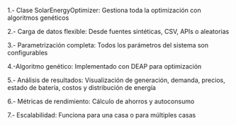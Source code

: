 1.- Clase SolarEnergyOptimizer: Gestiona toda la optimización con algoritmos genéticos

2.- Carga de datos flexible: Desde fuentes sintéticas, CSV, APIs o aleatorias

3.- Parametrización completa: Todos los parámetros del sistema son configurables

4.-Algoritmo genético: Implementado con DEAP para optimización

5.- Análisis de resultados: Visualización de generación, demanda, precios, estado de batería, costos y distribución de energía

6.- Métricas de rendimiento: Cálculo de ahorros y autoconsumo

7.- Escalabilidad: Funciona para una casa o para múltiples casas
